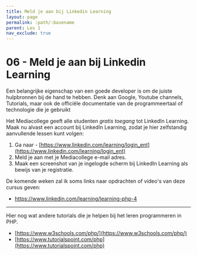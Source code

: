 ```yaml
---
title: Meld je aan bij Linkedin Learning
layout: page
permalink: :path/:basename
parent: Les 1
nav_exclude: true
---
```


# 06 - Meld je aan bij Linkedin Learning

Een belangrijke eigenschap van een goede developer is om de juiste hulpbronnen bij de hand te hebben.
Denk aan Google, Youtube channels, Tutorials, maar ook de officiële documentatie van de programmeertaal of technologie die je gebruikt

Het Mediacollege geeft alle studenten *gratis toegang* tot LinkedIn Learning.
Maak nu alvast een account bij LinkedIn Learning, zodat je hier zelfstandig aanvullende lessen kunt volgen:

1. Ga naar - [https://www.linkedin.com/learning/login_ent](https://www.linkedin.com/learning/login_ent)
2. Meld je aan met je Mediacollege e-mail adres.
3. Maak een screenshot van je ingelogde scherm bij LinkedIn Learning als bewijs van je registratie.

De komende weken zal ik soms links naar opdrachten of video's van deze cursus geven:

- https://www.linkedin.com/learning/learning-php-4

---

Hier nog wat andere tutorials die je helpen bij het leren programmeren in PHP.

- [https://www.w3schools.com/php/](https://www.w3schools.com/php/)
- [https://www.tutorialspoint.com/php](https://www.tutorialspoint.com/php)
